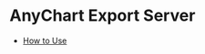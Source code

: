 # AnyChart Export Server
* [How to Use](//docs.anychart.com/7.5.1/Common_Settings/Server-side_Rendering)
